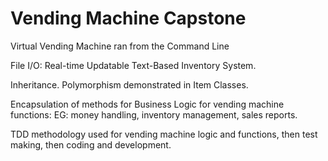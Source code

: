 # Vending Machine Capstone

Virtual Vending Machine ran from the Command Line

File I/O: Real-time Updatable Text-Based Inventory System.

Inheritance. Polymorphism demonstrated in Item Classes.

Encapsulation of methods for Business Logic for vending machine functions: EG: money handling, inventory management, sales reports.

TDD methodology used for vending machine logic and functions, then test making, then coding and development.
